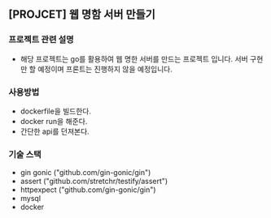 ## [PROJCET] 웹 명함 서버 만들기
### 프로젝트 관련 설명
- 해당 프로젝트는 go를 활용하여 웹 명한 서버를 만드는 프로젝트 입니다. 서버 구현만 할 예정이며 프론트는 진행하지 않을 예정입니다.
### 사용방법
- dockerfile을 빌드한다.
- docker run을 해준다.
- 간단한 api를 던져본다.
### 기술 스택
- gin gonic ("github.com/gin-gonic/gin")
- assert ("github.com/stretchr/testify/assert")
- httpexpect ("github.com/gin-gonic/gin")
- mysql
- docker

